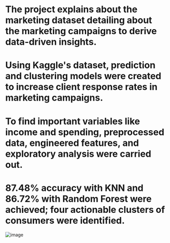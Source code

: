# The project explains about the marketing dataset detailing about the marketing campaigns to derive data-driven insights.
# Using Kaggle's dataset, prediction and clustering models were created to increase client response rates in marketing campaigns.  
# To find important variables like income and spending, preprocessed data, engineered features, and exploratory analysis were carried out.  
# 87.48% accuracy with KNN and 86.72% with Random Forest were achieved; four actionable clusters of consumers were identified.  


![image](https://github.com/user-attachments/assets/184bf115-fbb8-42c1-8e11-ac3874b71526)
